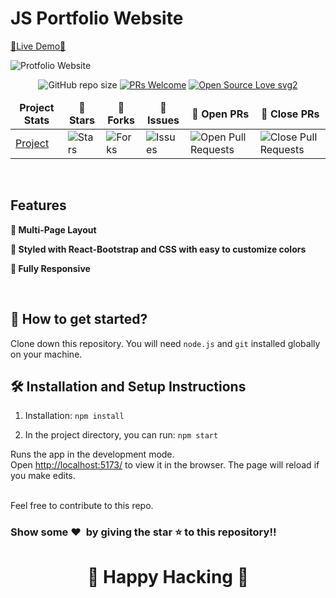 # JS Portfolio Website

[🔗Live Demo🔗](portfolio-fazil1.vercel.app/)

![Protfolio Website](https://res.cloudinary.com/dn6anfym7/image/upload/v1724748945/Screenshot_2024-08-27_142933_few0tn.png)

<div align="center">

![GitHub repo size](https://img.shields.io/github/repo-size/fazil8848/Portfolio?color=yellow) [![PRs Welcome](https://img.shields.io/badge/PRs-welcome-brightgreen.svg?style=flat-square)](http://makeapullrequest.com) [![Open Source Love svg2](https://badges.frapsoft.com/os/v2/open-source.svg?v=103)](https://github.com/ellerbrock/open-source-badges/)

</div>

<table align="center">
    <thead align="center">
        <tr border: 1px;>
            <td><b>Project Stats</td>
            <td><b>🌟 Stars</b></td>
            <td><b>🍴 Forks</b></td>
            <td><b>🐛 Issues</b></td>
            <td><b>🔔 Open PRs</b></td>
            <td><b>🔕 Close PRs</b></td>
        </tr>
     </thead>
    <tbody>
         <tr>
            <td><a href="https://github.com/fazil8848/Portfolio"</a>Project</td>
            <td><img alt="Stars" src="https://img.shields.io/github/stars/fazil8848/Portfolio?style=flat&logo=github"/></td>
             <td><img alt="Forks" src="https://img.shields.io/github/forks/fazil8848/Portfolio?style=flat&logo=github"/></td>
            <td><img alt="Issues" src="https://img.shields.io/github/issues/fazil8848/Portfolio?style=flat&logo=github"/></td>
            <td><img alt="Open Pull Requests" src="https://img.shields.io/github/issues-pr/fazil8848/Portfolio?style=flat&logo=github"/></td>
           <td><img alt="Close Pull Requests" src="https://img.shields.io/github/issues-pr-closed/fazil8848/Portfolio?style=flat&color=critical&logo=github"/></td>
        </tr>
    </tbody>
</table>

<br/>

## Features

**📖 Multi-Page Layout**

**🎨 Styled with React-Bootstrap and CSS with easy to customize colors**

**📱 Fully Responsive**

<br />

## 🚀 How to get started?

Clone down this repository. You will need `node.js` and `git` installed globally on your machine.

## 🛠 Installation and Setup Instructions

1. Installation: `npm install`

2. In the project directory, you can run: `npm start`

Runs the app in the development mode.\
Open [http://localhost:5173/](http://localhost:5173/) to view it in the browser.
The page will reload if you make edits.

<br />
Feel free to contribute to this repo.

### Show some ❤️&nbsp; by giving the star :star: to this repository!!

<h1 align=center> 🧠 Happy Hacking 🧠 </h1>
